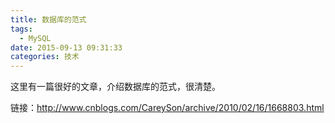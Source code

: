 ```yaml
---
title: 数据库的范式
tags:
  - MySQL
date: 2015-09-13 09:31:33
categories: 技术
---
```


这里有一篇很好的文章，介绍数据库的范式，很清楚。

链接：http://www.cnblogs.com/CareySon/archive/2010/02/16/1668803.html